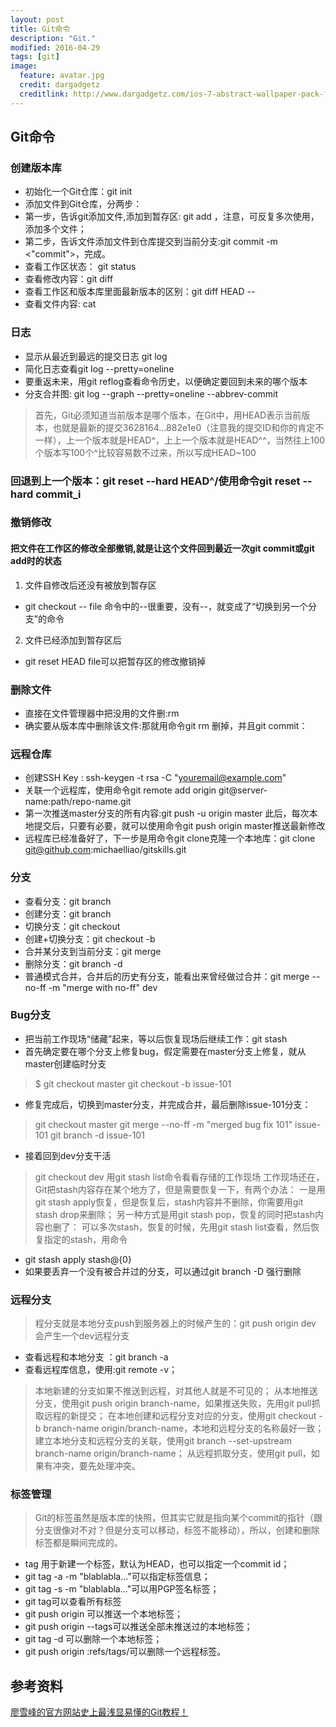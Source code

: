 ```yaml
---
layout: post
title: Git命令
description: "Git."
modified: 2016-04-29
tags: [git]
image:
  feature: avatar.jpg
  credit: dargadgetz
  creditlink: http://www.dargadgetz.com/ios-7-abstract-wallpaper-pack-for-iphone-5-and-ipod-touch-retina/
---
```


## Git命令

### 创建版本库
- 初始化一个Git仓库：git init
- 添加文件到Git仓库，分两步：
- 第一步，告诉git添加文件,添加到暂存区: git add <file>，注意，可反复多次使用，添加多个文件；
- 第二步，告诉文件添加文件到仓库提交到当前分支:git commit -m <"commit">，完成。
- 查看工作区状态： git status
- 查看修改内容：git diff <name>
- 查看工作区和版本库里面最新版本的区别：git diff HEAD -- <name>
- 查看文件内容: cat <name>

### 日志
- 显示从最近到最远的提交日志 git log
- 简化日志查看git log --pretty=oneline 
- 要重返未来，用git reflog查看命令历史，以便确定要回到未来的哪个版本
- 分支合并图: git log --graph --pretty=oneline --abbrev-commit

> 首先，Git必须知道当前版本是哪个版本，在Git中，用HEAD表示当前版本，也就是最新的提交3628164...882e1e0（注意我的提交ID和你的肯定不一样），上一个版本就是HEAD^，上上一个版本就是HEAD^^，当然往上100个版本写100个^比较容易数不过来，所以写成HEAD~100

### 回退到上一个版本：git reset --hard HEAD^/使用命令git reset --hard commit_i

### 撤销修改
#### 把文件在工作区的修改全部撤销,就是让这个文件回到最近一次git commit或git add时的状态
1. 文件自修改后还没有被放到暂存区
- git checkout -- file 命令中的--很重要，没有--，就变成了“切换到另一个分支”的命令
2. 文件已经添加到暂存区后 
- git reset HEAD file可以把暂存区的修改撤销掉

### 删除文件
- 直接在文件管理器中把没用的文件删:rm <file>
- 确实要从版本库中删除该文件:那就用命令git rm <file>删掉，并且git commit：

### 远程仓库
- 创建SSH Key : ssh-keygen -t rsa -C "youremail@example.com"
- 关联一个远程库，使用命令git remote add origin git@server-name:path/repo-name.git
- 第一次推送master分支的所有内容:git push -u origin master 此后，每次本地提交后，只要有必要，就可以使用命令git push origin master推送最新修改
- 远程库已经准备好了，下一步是用命令git clone克隆一个本地库：git clone git@github.com:michaelliao/gitskills.git

### 分支
- 查看分支：git branch
- 创建分支：git branch <name>
- 切换分支：git checkout <name>
- 创建+切换分支：git checkout -b <name>
- 合并某分支到当前分支：git merge <name>
- 删除分支：git branch -d <name>
- 普通模式合并，合并后的历史有分支，能看出来曾经做过合并：git merge --no-ff -m "merge with no-ff" dev

### Bug分支
- 把当前工作现场“储藏”起来，等以后恢复现场后继续工作：git stash
- 首先确定要在哪个分支上修复bug，假定需要在master分支上修复，就从master创建临时分支
> $ git checkout master
> git checkout -b issue-101
- 修复完成后，切换到master分支，并完成合并，最后删除issue-101分支：
> git checkout master
> git merge --no-ff -m "merged bug fix 101" issue-101
> git branch -d issue-101
- 接着回到dev分支干活
> git checkout dev
> 用git stash list命令看看存储的工作现场
> 工作现场还在，Git把stash内容存在某个地方了，但是需要恢复一下，有两个办法：
> 一是用git stash apply恢复，但是恢复后，stash内容并不删除，你需要用git stash drop来删除；
> 另一种方式是用git stash pop，恢复的同时把stash内容也删了：
> 可以多次stash，恢复的时候，先用git stash list查看，然后恢复指定的stash，用命令
- git stash apply stash@{0}
- 如果要丢弃一个没有被合并过的分支，可以通过git branch -D <name>强行删除

### 远程分支
> 程分支就是本地分支push到服务器上的时候产生的：git push origin dev 会产生一个dev远程分支
- 查看远程和本地分支 ：git branch -a
- 查看远程库信息，使用:git remote -v；

>本地新建的分支如果不推送到远程，对其他人就是不可见的；
从本地推送分支，使用git push origin branch-name，如果推送失败，先用git pull抓取远程的新提交；
在本地创建和远程分支对应的分支，使用git checkout -b branch-name origin/branch-name，本地和远程分支的名称最好一致；
建立本地分支和远程分支的关联，使用git branch --set-upstream branch-name origin/branch-name；
从远程抓取分支，使用git pull，如果有冲突，要先处理冲突。

### 标签管理
> Git的标签虽然是版本库的快照，但其实它就是指向某个commit的指针（跟分支很像对不对？但是分支可以移动，标签不能移动），所以，创建和删除标签都是瞬间完成的。
- tag <name>用于新建一个标签，默认为HEAD，也可以指定一个commit id；
- git tag -a <tagname> -m "blablabla..."可以指定标签信息；
- git tag -s <tagname> -m "blablabla..."可以用PGP签名标签；
- git tag可以查看所有标签
- git push origin <tagname>可以推送一个本地标签；
- git push origin --tags可以推送全部未推送过的本地标签；
- git tag -d <tagname>可以删除一个本地标签；
- git push origin :refs/tags/<tagname>可以删除一个远程标签。

## 参考资料
<a href="http://www.liaoxuefeng.com/wiki/0013739516305929606dd18361248578c67b8067c8c017b000" class="btn btn-success">廖雪峰的官方网站史上最浅显易懂的Git教程！</a>